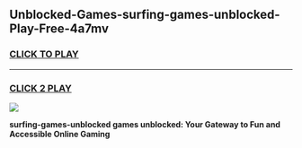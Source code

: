 
## Unblocked-Games-surfing-games-unblocked-Play-Free-4a7mv
<h3>
<a href="https://premium76.site?title=surfing-games-unblocked&ref=15A">CLICK TO PLAY</a></h3>
<hr>

<h3>
<a href="https://premium76.site?title=surfing-games-unblocked&ref=15A">CLICK 2 PLAY</a>
  
</h3>

<a href="https://premium76.site?title=surfing-games-unblocked&ref=15A"><img src="https://clearcache.store/games.png"></a>


**surfing-games-unblocked games unblocked: Your Gateway to Fun and Accessible Online Gaming**
